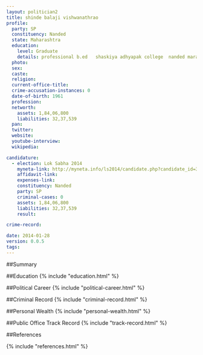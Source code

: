 ```yaml
---
layout: politician2
title: shinde balaji vishwanathrao
profile: 
  party: SP
  constituency: Nanded
  state: Maharashtra
  education: 
    level: Graduate
    details: professional b.ed   shaskiya adhyapak college  nanded marathwada vidyapith  aurangabad  march 1983
  photo: 
  sex: 
  caste: 
  religion: 
  current-office-title: 
  crime-accusation-instances: 0
  date-of-birth: 1961
  profession: 
  networth: 
    assets: 1,84,06,800
    liabilities: 32,37,539
  pan: 
  twitter: 
  website: 
  youtube-interview: 
  wikipedia: 

candidature: 
  - election: Lok Sabha 2014
    myneta-link: http://myneta.info/ls2014/candidate.php?candidate_id=3306
    affidavit-link: 
    expenses-link: 
    constituency: Nanded 
    party: SP
    criminal-cases: 0
    assets: 1,84,06,800
    liabilities: 32,37,539
    result:  

crime-record: 

date: 2014-01-28
version: 0.0.5
tags: 
---
```

##Summary


##Education
{% include "education.html" %}


##Political Career
{% include "political-career.html" %}


##Criminal Record
{% include "criminal-record.html" %}


##Personal Wealth
{% include "personal-wealth.html" %}


##Public Office Track Record
{% include "track-record.html" %}


##References


{% include "references.html" %}